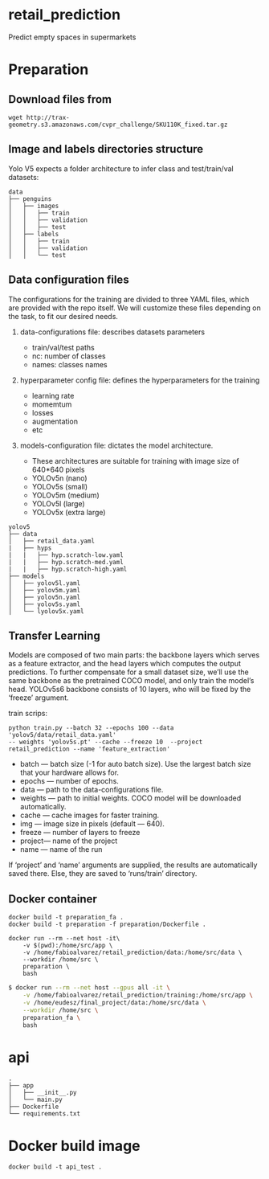 # retail_prediction
Predict empty spaces in supermarkets

# Preparation

## Download files from 

```
wget http://trax-geometry.s3.amazonaws.com/cvpr_challenge/SKU110K_fixed.tar.gz
```

## Image and labels directories structure
Yolo V5 expects a folder architecture to infer class and test/train/val datasets:

```
data
├── penguins
│   ├── images
│   │   ├── train
│   │   ├── validation
│   │   ├── test
│   ├── labels
│   │   ├── train
│   │   ├── validation
│   │   └── test
```

## Data configuration files
The configurations for the training are divided to three YAML files, which are provided
with the repo itself. We will customize these files depending on the task, to fit our 
desired needs.

1. data-configurations file: describes datasets parameters
    - train/val/test paths
    - nc: number of classes
    - names: classes names
    
2. hyperparameter config file: defines the hyperparameters for the training
    - learning rate
    - momemtum
    - losses
    - augmentation
    - etc

3. models-configuration file: dictates the model architecture. 
    - These architectures are suitable for training with image size of 640*640 pixels
    - YOLOv5n (nano)
    - YOLOv5s (small)
    - YOLOv5m (medium)
    - YOLOv5l (large)
    - YOLOv5x (extra large)


```
yolov5
├── data
│   ├── retail_data.yaml
|   ├── hyps
|   |   ├── hyp.scratch-low.yaml
|   |   ├── hyp.scratch-med.yaml
|   |   ├── hyp.scratch-high.yaml
├── models
│   ├── yolov5l.yaml
│   ├── yolov5m.yaml
│   ├── yolov5n.yaml
│   ├── yolov5s.yaml
│   └── lyolov5x.yaml
```

## Transfer Learning
Models are composed of two main parts: the backbone layers which serves as a feature extractor, 
and the head layers which computes the output predictions. To further compensate for a small
dataset size, we’ll use the same backbone as the pretrained COCO model, and only train the
model’s head. YOLOv5s6 backbone consists of 10 layers, who will be fixed by the ‘freeze’ 
argument.

train scrips:
```
python train.py --batch 32 --epochs 100 --data 'yolov5/data/retail_data.yaml'
-- weights 'yolov5s.pt' --cache --freeze 10  --project retail_prediction --name 'feature_extraction'
```

- batch — batch size (-1 for auto batch size). Use the largest batch size that your hardware allows for.
- epochs — number of epochs.
- data — path to the data-configurations file.
- weights — path to initial weights. COCO model will be downloaded automatically.
- cache — cache images for faster training.
- img — image size in pixels (default — 640).
- freeze — number of layers to freeze
- project— name of the project
- name — name of the run

If ‘project’ and ‘name’ arguments are supplied, the results are automatically saved there.
Else, they are saved to ‘runs/train’ directory. 

## Docker container
```
docker build -t preparation_fa .
docker build -t preparation -f preparation/Dockerfile .
```

```
docker run --rm --net host -it\
    -v $(pwd):/home/src/app \
    -v /home/fabioalvarez/retail_prediction/data:/home/src/data \
    --workdir /home/src \
    preparation \
    bash
```

```bash
$ docker run --rm --net host --gpus all -it \
    -v /home/fabioalvarez/retail_prediction/training:/home/src/app \
    -v /home/eudesz/final_project/data:/home/src/data \
    --workdir /home/src \
    preparation_fa \
    bash
```


# api
```
.
├── app
│   ├── __init__.py
│   └── main.py
├── Dockerfile
└── requirements.txt

```


# Docker build image

```
docker build -t api_test .
```